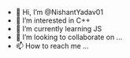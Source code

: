 - 👋 Hi, I’m @NishantYadav01
- 👀 I’m interested in C++
- 🌱 I’m currently learning JS
- 💞️ I’m looking to collaborate on ...
- 📫 How to reach me ...

<!---
NishantYadav01/NishantYadav01 is a ✨ special ✨ repository because its `README.md` (this file) appears on your GitHub profile.
You can click the Preview link to take a look at your changes.
--->
